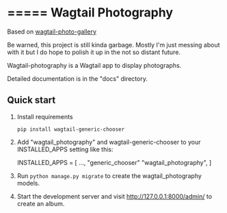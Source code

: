 =====
Wagtail Photography
=====

Based on [wagtail-photo-gallery](https://github.com/donhauser/wagtail-photo-gallery)

Be warned, this project is still kinda garbage. Mostly I'm just messing about with it but I do hope to polish it up in
the not so distant future.

Wagtail-photography is a Wagtail app to display photographs.

Detailed documentation is in the "docs" directory.

Quick start
-----------

1. Install requirements
    
    ```pip install wagtail-generic-chooser```
2. Add "wagtail_photography" and wagtail-generic-chooser to your INSTALLED_APPS setting like this:

    INSTALLED_APPS = [
         ...,
         "generic_chooser"
         "wagtail_photography",
    ]

3. Run ``python manage.py migrate`` to create the wagtail_photography models.

4. Start the development server and visit http://127.0.0.1:8000/admin/
   to create an album.